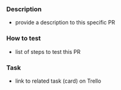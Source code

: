 ### Description

- provide a description to this specific PR

### How to test

- list of steps to test this PR

### Task

- link to related task (card) on Trello
